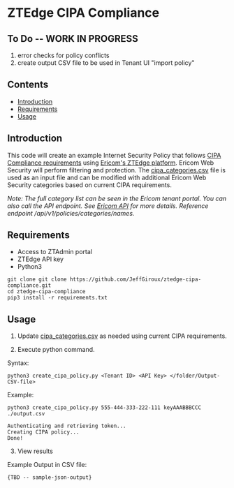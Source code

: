 # ZTEdge CIPA Compliance

## To Do -- WORK IN PROGRESS
1. error checks for policy conflicts
2. create output CSV file to be used in Tenant UI "import policy"

## Contents

- [Introduction](#introduction)
- [Requirements](#requirements)
- [Usage](#usage)

## Introduction

This code will create an example Internet Security Policy that follows [CIPA Compliance requirements](https://www.usac.org/e-rate/applicant-process/starting-services/cipa/) using [Ericom's ZTEdge platform](https://www.ericom.com). Ericom Web Security will perform filtering and protection. The [cipa_categories.csv](./cipa_categories.csv) file is used as an input file and can be modified with additional Ericom Web Security categories based on current CIPA requirements.

*Note: The full category list can be seen in the Ericom tenant portal. You can also call the API endpoint. See [Ericom API](https://editor.swagger.io/?url=https://ztadmin.ericomcloud.net/api/v1/api-reference/specification.json) for more details. Reference endpoint /api/v1/policies/categories/names.*

## Requirements

- Access to ZTAdmin portal
- ZTEdge API key
- Python3

```
git clone git clone https://github.com/JeffGiroux/ztedge-cipa-compliance.git
cd ztedge-cipa-compliance
pip3 install -r requirements.txt
```

## Usage

1. Update [cipa_categories.csv](./cipa_categories.csv) as needed using current CIPA requirements. 

2. Execute python command.

Syntax:
```
python3 create_cipa_policy.py <Tenant ID> <API Key> </folder/Output-CSV-file>
```

Example:
```
python3 create_cipa_policy.py 555-444-333-222-111 keyAAABBBCCC ./output.csv

Authenticating and retrieving token...
Creating CIPA policy...
Done!
```

3. View results

Example Output in CSV file:
```
{TBD -- sample-json-output}
```